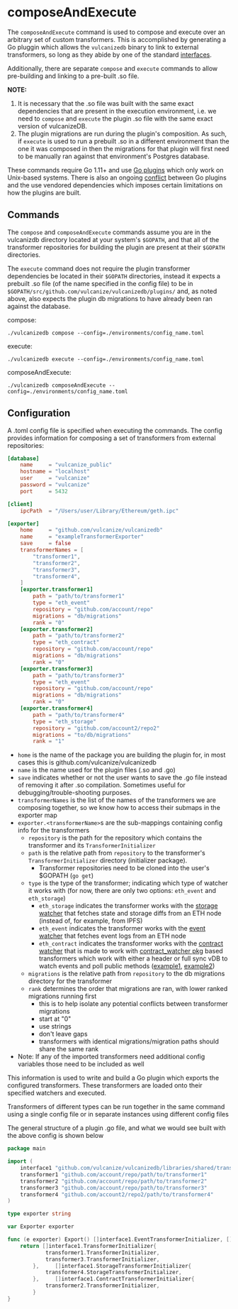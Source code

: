 # composeAndExecute
The `composeAndExecute` command is used to compose and execute over an arbitrary set of custom transformers.
This is accomplished by generating a Go pluggin which allows the `vulcanizedb` binary to link to external transformers, so
long as they abide by one of the standard [interfaces](../staging/libraries/shared/transformer).

Additionally, there are separate `compose` and `execute` commands to allow pre-building and linking to a pre-built .so file.

**NOTE:**
1. It is necessary that the .so file was built with the same exact dependencies that are present in the execution environment,
i.e. we need to `compose` and `execute` the plugin .so file with the same exact version of vulcanizeDB.
1. The plugin migrations are run during the plugin's composition. As such, if `execute` is used to run a prebuilt .so in a different
environment than the one it was composed in then the migrations for that plugin will first need to be manually ran against that environment's Postgres database.

These commands require Go 1.11+ and use [Go plugins](https://golang.org/pkg/plugin/) which only work on Unix-based systems.
There is also an ongoing [conflict](https://github.com/golang/go/issues/20481) between Go plugins and the use vendored dependencies which
imposes certain limitations on how the plugins are built.

## Commands
The `compose` and `composeAndExecute` commands assume you are in the vulcanizdb directory located at your system's `$GOPATH`,
and that all of the transformer repositories for building the plugin are present at their `$GOPATH` directories.

The `execute` command does not require the plugin transformer dependencies be located in their
`$GOPATH` directories, instead it expects a prebuilt .so file (of the name specified in the config file)
to be in `$GOPATH/src/github.com/vulcanize/vulcanizedb/plugins/` and, as noted above, also expects the plugin
db migrations to have already been ran against the database.

compose:

`./vulcanizedb compose --config=./environments/config_name.toml`

execute:

`./vulcanizedb execute --config=./environments/config_name.toml`

composeAndExecute:

`./vulcanizedb composeAndExecute --config=./environments/config_name.toml`

## Configuration
A .toml config file is specified when executing the commands.
The config provides information for composing a set of transformers from external repositories:

```toml
[database]
    name     = "vulcanize_public"
    hostname = "localhost"
    user     = "vulcanize"
    password = "vulcanize"
    port     = 5432

[client]
    ipcPath  = "/Users/user/Library/Ethereum/geth.ipc"

[exporter]
    home     = "github.com/vulcanize/vulcanizedb"
    name     = "exampleTransformerExporter"
    save     = false
    transformerNames = [
        "transformer1",
        "transformer2",
        "transformer3",
        "transformer4",
    ]
    [exporter.transformer1]
        path = "path/to/transformer1"
        type = "eth_event"
        repository = "github.com/account/repo"
        migrations = "db/migrations"
        rank = "0"
    [exporter.transformer2]
        path = "path/to/transformer2"
        type = "eth_contract"
        repository = "github.com/account/repo"
        migrations = "db/migrations"
        rank = "0"
    [exporter.transformer3]
        path = "path/to/transformer3"
        type = "eth_event"
        repository = "github.com/account/repo"
        migrations = "db/migrations"
        rank = "0"
    [exporter.transformer4]
        path = "path/to/transformer4"
        type = "eth_storage"
        repository = "github.com/account2/repo2"
        migrations = "to/db/migrations"
        rank = "1"
```
- `home` is the name of the package you are building the plugin for, in most cases this is github.com/vulcanize/vulcanizedb
- `name` is the name used for the plugin files (.so and .go)   
- `save` indicates whether or not the user wants to save the .go file instead of removing it after .so compilation. Sometimes useful for debugging/trouble-shooting purposes.
- `transformerNames` is the list of the names of the transformers we are composing together, so we know how to access their submaps in the exporter map
- `exporter.<transformerName>`s are the sub-mappings containing config info for the transformers
    - `repository` is the path for the repository which contains the transformer and its `TransformerInitializer`
    - `path` is the relative path from `repository` to the transformer's `TransformerInitializer` directory (initializer package).
        - Transformer repositories need to be cloned into the user's $GOPATH (`go get`)
    - `type` is the type of the transformer; indicating which type of watcher it works with (for now, there are only two options: `eth_event` and `eth_storage`)
        - `eth_storage` indicates the transformer works with the [storage watcher](../../staging/libraries/shared/watcher/storage_watcher.go)
         that fetches state and storage diffs from an ETH node (instead of, for example, from IPFS)
        - `eth_event` indicates the transformer works with the [event watcher](../../staging/libraries/shared/watcher/event_watcher.go)
         that fetches event logs from an ETH node
        - `eth_contract` indicates the transformer works with the [contract watcher](../staging/libraries/shared/watcher/contract_watcher.go)
        that is made to work with [contract_watcher pkg](../../staging/pkg/contract_watcher)
        based transformers which work with either a header or full sync vDB to watch events and poll public methods ([example1](https://github.com/vulcanize/account_transformers/tree/master/transformers/account/light), [example2](https://github.com/vulcanize/ens_transformers/tree/working/transformers/domain_records))
    - `migrations` is the relative path from `repository` to the db migrations directory for the transformer
    - `rank` determines the order that migrations are ran, with lower ranked migrations running first
        - this is to help isolate any potential conflicts between transformer migrations
        - start at "0" 
        - use strings
        - don't leave gaps
        - transformers with identical migrations/migration paths should share the same rank
- Note: If any of the imported transformers need additional config variables those need to be included as well   

This information is used to write and build a Go plugin which exports the configured transformers.
These transformers are loaded onto their specified watchers and executed.

Transformers of different types can be run together in the same command using a single config file or in separate instances using different config files   

The general structure of a plugin .go file, and what we would see built with the above config is shown below

```go
package main

import (
	interface1 "github.com/vulcanize/vulcanizedb/libraries/shared/transformer"
	transformer1 "github.com/account/repo/path/to/transformer1"
	transformer2 "github.com/account/repo/path/to/transformer2"
	transformer3 "github.com/account/repo/path/to/transformer3"
	transformer4 "github.com/account2/repo2/path/to/transformer4"
)

type exporter string

var Exporter exporter

func (e exporter) Export() []interface1.EventTransformerInitializer, []interface1.StorageTransformerInitializer, []interface1.ContractTransformerInitializer {
	return []interface1.TransformerInitializer{
            transformer1.TransformerInitializer,
            transformer3.TransformerInitializer,
        },     []interface1.StorageTransformerInitializer{
            transformer4.StorageTransformerInitializer,
        },     []interface1.ContractTransformerInitializer{
            transformer2.TransformerInitializer,
        }
}
```
